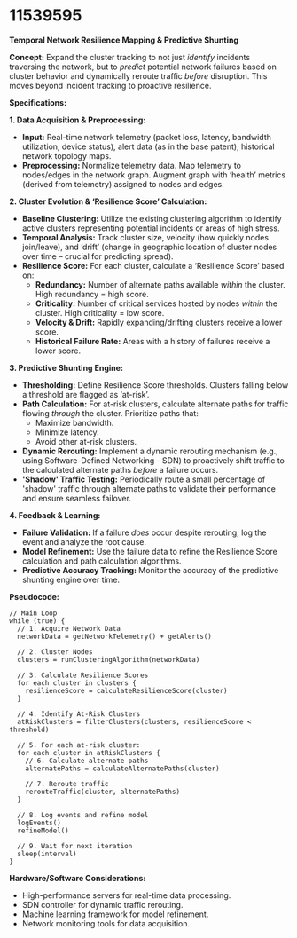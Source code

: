 # 11539595

**Temporal Network Resilience Mapping & Predictive Shunting**

**Concept:** Expand the cluster tracking to not just *identify* incidents traversing the network, but to *predict* potential network failures based on cluster behavior and dynamically reroute traffic *before* disruption. This moves beyond incident tracking to proactive resilience.

**Specifications:**

**1. Data Acquisition & Preprocessing:**

*   **Input:** Real-time network telemetry (packet loss, latency, bandwidth utilization, device status), alert data (as in the base patent), historical network topology maps.
*   **Preprocessing:** Normalize telemetry data.  Map telemetry to nodes/edges in the network graph.  Augment graph with ‘health’ metrics (derived from telemetry) assigned to nodes and edges.

**2. Cluster Evolution & ‘Resilience Score’ Calculation:**

*   **Baseline Clustering:** Utilize the existing clustering algorithm to identify active clusters representing potential incidents or areas of high stress.
*   **Temporal Analysis:** Track cluster size, velocity (how quickly nodes join/leave), and ‘drift’ (change in geographic location of cluster nodes over time – crucial for predicting spread).
*   **Resilience Score:**  For each cluster, calculate a ‘Resilience Score’ based on:
    *   **Redundancy:** Number of alternate paths available *within* the cluster.  High redundancy = high score.
    *   **Criticality:**  Number of critical services hosted by nodes *within* the cluster. High criticality = low score.
    *   **Velocity & Drift:**  Rapidly expanding/drifting clusters receive a lower score.
    *   **Historical Failure Rate:**  Areas with a history of failures receive a lower score.

**3. Predictive Shunting Engine:**

*   **Thresholding:** Define Resilience Score thresholds. Clusters falling below a threshold are flagged as ‘at-risk’.
*   **Path Calculation:**  For at-risk clusters, calculate alternate paths for traffic flowing *through* the cluster. Prioritize paths that:
    *   Maximize bandwidth.
    *   Minimize latency.
    *   Avoid other at-risk clusters.
*   **Dynamic Rerouting:**  Implement a dynamic rerouting mechanism (e.g., using Software-Defined Networking - SDN) to proactively shift traffic to the calculated alternate paths *before* a failure occurs.
*   **'Shadow' Traffic Testing:**  Periodically route a small percentage of 'shadow' traffic through alternate paths to validate their performance and ensure seamless failover.

**4.  Feedback & Learning:**

*   **Failure Validation:**  If a failure *does* occur despite rerouting, log the event and analyze the root cause.
*   **Model Refinement:**  Use the failure data to refine the Resilience Score calculation and path calculation algorithms.
*   **Predictive Accuracy Tracking:**  Monitor the accuracy of the predictive shunting engine over time.

**Pseudocode:**

```
// Main Loop
while (true) {
  // 1. Acquire Network Data
  networkData = getNetworkTelemetry() + getAlerts()

  // 2. Cluster Nodes
  clusters = runClusteringAlgorithm(networkData)

  // 3. Calculate Resilience Scores
  for each cluster in clusters {
    resilienceScore = calculateResilienceScore(cluster)
  }

  // 4. Identify At-Risk Clusters
  atRiskClusters = filterClusters(clusters, resilienceScore < threshold)

  // 5. For each at-risk cluster:
  for each cluster in atRiskClusters {
    // 6. Calculate alternate paths
    alternatePaths = calculateAlternatePaths(cluster)

    // 7. Reroute traffic
    rerouteTraffic(cluster, alternatePaths)
  }

  // 8. Log events and refine model
  logEvents()
  refineModel()

  // 9. Wait for next iteration
  sleep(interval)
}
```

**Hardware/Software Considerations:**

*   High-performance servers for real-time data processing.
*   SDN controller for dynamic traffic rerouting.
*   Machine learning framework for model refinement.
*   Network monitoring tools for data acquisition.